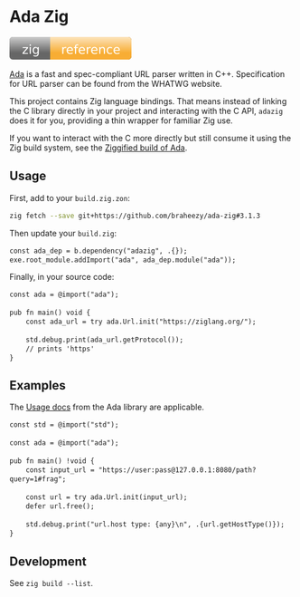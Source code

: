 # Ada Zig

[![docs](/assets/zig.svg)](https://braheezy.github.io/ada-zig)

[Ada](https://github.com/ada-url/ada) is a fast and spec-compliant URL parser written in C++. Specification for URL parser can be found from the WHATWG website.

This project contains Zig language bindings. That means instead of linking the C library directly in your project and interacting with the C API, `adazig` does it for you, providing a thin wrapper for familiar Zig use.

If you want to interact with the C more directly but still consume it using the Zig build system, see the [Ziggified build of Ada](https://github.com/braheezy/ada).

## Usage

First, add to your `build.zig.zon`:

```bash
zig fetch --save git+https://github.com/braheezy/ada-zig#3.1.3
```

Then update your `build.zig`:

```zig
const ada_dep = b.dependency("adazig", .{});
exe.root_module.addImport("ada", ada_dep.module("ada"));
```

Finally, in your source code:

```zig
const ada = @import("ada");

pub fn main() void {
    const ada_url = try ada.Url.init("https://ziglang.org/");

    std.debug.print(ada_url.getProtocol());
    // prints 'https'
}
```

## Examples

The [Usage docs](https://github.com/ada-url/ada/tree/main?tab=readme-ov-file#usage) from the Ada library are applicable.

```zig
const std = @import("std");

const ada = @import("ada");

pub fn main() !void {
    const input_url = "https://user:pass@127.0.0.1:8080/path?query=1#frag";

    const url = try ada.Url.init(input_url);
    defer url.free();

    std.debug.print("url.host type: {any}\n", .{url.getHostType()});
}
```

## Development

See `zig build --list`.
